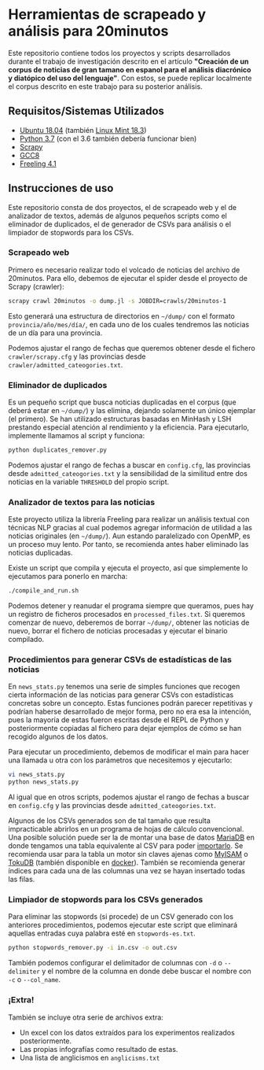 # Herramientas de scrapeado y análisis para __20minutos__

Este repositorio contiene todos los proyectos y scripts desarrollados durante el trabajo de investigación descrito en el artículo __"Creación de un corpus de noticias de gran tamano en espanol para el análisis diacrónico y diatópico del uso del lenguaje"__. Con estos, se puede replicar localmente el corpus descrito en este trabajo para su posterior análisis.

## Requisitos/Sistemas Utilizados
* [Ubuntu 18.04](http://releases.ubuntu.com/18.04/) (también [Linux Mint 18.3](https://linuxmint.com/edition.php?id=246))
* [Python 3.7](https://launchpad.net/~deadsnakes/+archive/ubuntu/ppa) (con el 3.6 también debería funcionar bien)
* [Scrapy](https://doc.scrapy.org/en/latest/intro/install.html)
* [GCC8](https://askubuntu.com/questions/1028601/install-gcc-8-only-on-ubuntu-18-04)
* [Freeling 4.1](https://talp-upc.gitbook.io/freeling-4-1-user-manual/installation/installation-packages)

## Instrucciones de uso
Este repositorio consta de dos proyectos, el de scrapeado web y el de analizador de textos, además de algunos pequeños scripts como el eliminador de duplicados, el de generador de CSVs para análisis o el limpiador de stopwords para los CSVs.
### Scrapeado web
Primero es necesario realizar todo el volcado de noticias del archivo de 20minutos. Para ello, debemos de ejecutar el spider desde el proyecto de Scrapy (crawler):

```bash
scrapy crawl 20minutos -o dump.jl -s JOBDIR=crawls/20minutos-1
```

Esto generará una estructura de directorios en `~/dump/` con el formato `provincia/año/mes/día/`, en cada uno de los cuales tendremos las noticias de un día para una provincia.

Podemos ajustar el rango de fechas que queremos obtener desde el fichero `crawler/scrapy.cfg` y las provincias desde `crawler/admitted_cateogories.txt`.

### Eliminador de duplicados
Es un pequeño script que busca noticias duplicadas en el corpus (que deberá estar en `~/dump/`) y las elimina, dejando solamente un único ejemplar (el primero). Se han utilizado estructuras basadas en MinHash y LSH prestando especial atención al rendimiento y la eficiencia. Para ejecutarlo, implemente llamamos al script y funciona:

```bash
python duplicates_remover.py
```

Podemos ajustar el rango de fechas a buscar en `config.cfg`, las provincias desde `admitted_cateogories.txt` y la sensibilidad de la similitud entre dos noticias en la variable `THRESHOLD` del propio script.

### Analizador de textos para las noticias
Este proyecto utiliza la librería Freeling para realizar un análisis textual con técnicas NLP gracias al cual podemos agregar información de utilidad a las noticias originales (en `~/dump/`). Aun estando paralelizado con OpenMP, es un proceso muy lento. Por tanto, se recomienda antes haber eliminado las noticias duplicadas.

Existe un script que compila y ejecuta el proyecto, así que simplemente lo ejecutamos para ponerlo en marcha:

```bash
./compile_and_run.sh
```

Podemos detener y reanudar el programa siempre que queramos, pues hay un registro de ficheros procesados en `processed_files.txt`. Si queremos comenzar de nuevo, deberemos de borrar `~/dump/`, obtener las noticias de nuevo, borrar el fichero de noticias procesadas y ejecutar el binario compilado.

### Procedimientos para generar CSVs de estadísticas de las noticias
En `news_stats.py` tenemos una serie de simples funciones que recogen cierta información de las noticias para generar CSVs con estadísticas concretas sobre un concepto. Estas funciones podrán parecer repetitivas y podrían haberse desarrollado de mejor forma, pero no era esa la intención, pues la mayoría de estas fueron escritas desde el REPL de Python y posteriormente copiadas al fichero para dejar ejemplos de cómo se han recogido algunos de los datos.

Para ejecutar un procedimiento, debemos de modificar el main para hacer una llamada u otra con los parámetros que necesitemos y ejecutarlo:

```bash
vi news_stats.py
python news_stats.py
```

Al igual que en otros scripts, podemos ajustar el rango de fechas a buscar en `config.cfg` y las provincias desde `admitted_cateogories.txt`.

Algunos de los CSVs generados son de tal tamaño que resulta impracticable abrirlos en un programa de hojas de cálculo convencional. Una posible solución puede ser la de montar una base de datos [MariaDB](https://mariadb.com/) en donde tengamos una tabla equivalente al CSV para poder [importarlo](http://www.mysqltutorial.org/import-csv-file-mysql-table/). Se recomienda usar para la tabla un motor sin claves ajenas como [MyISAM](https://mariadb.com/kb/en/library/myisam-storage-engine/) o [TokuDB](https://mariadb.com/kb/en/library/tokudb/) (también disponible en [docker](https://hub.docker.com/r/goldy/tokudb/)). También se recomienda generar índices para cada una de las columnas una vez se hayan insertado todas las filas.

### Limpiador de stopwords para los CSVs generados
Para eliminar las stopwords (si procede) de un CSV generado con los anteriores procedimientos, podemos ejecutar este script que eliminará aquellas entradas cuya palabra esté en `stopwords-es.txt`.

```bash
python stopwords_remover.py -i in.csv -o out.csv
```

También podemos configurar el delimitador de columnas con `-d` o `--delimiter` y el nombre de la columna en donde debe buscar el nombre con `-c` o `--col_name`.

### ¡Extra!
También se incluye otra serie de archivos extra: 
* Un excel con los datos extraídos para los experimentos realizados posteriormente.
* Las propias infografías como resultado de estas.
* Una lista de anglicismos en `anglicisms.txt`

